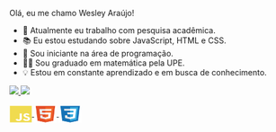 Olá, eu me chamo Wesley Araújo!

- 🔎 Atualmente eu trabalho com pesquisa acadêmica.
- 📚 Eu estou estudando sobre JavaScript, HTML e CSS.
- 🤔 Sou iniciante na área de programação.
- 👨‍🎓 Sou graduado em matemática pela UPE.
- 💡 Estou em constante aprendizado e em busca de conhecimento.

<div>
  <a href="https://github.com/wesleyara">
  <img height="180em" src="https://github-readme-stats.vercel.app/api?username=wesleyara&show_icons=true&theme=dark&include_all_commits=true&count_private=true"/>
  <img height="180em" src="https://github-readme-stats.vercel.app/api/top-langs/?username=wesleyara&layout=compact&langs_count=7&theme=dark"/>
</div>
  
<div style="display: inline_block"><br>
  <img align="center" alt="Wesley-Js" height="30" width="40" src="https://raw.githubusercontent.com/devicons/devicon/master/icons/javascript/javascript-plain.svg">
  <img align="center" alt="Wesley-HTML" height="30" width="40" src="https://raw.githubusercontent.com/devicons/devicon/master/icons/html5/html5-original.svg">
  <img align="center" alt="Wesley-CSS" height="30" width="40" src="https://raw.githubusercontent.com/devicons/devicon/master/icons/css3/css3-original.svg">
</div>
